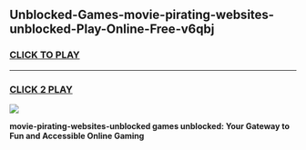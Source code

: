 
## Unblocked-Games-movie-pirating-websites-unblocked-Play-Online-Free-v6qbj
<h3>
<a href="https://premium76.site?title=movie-pirating-websites-unblocked&ref=26A">CLICK TO PLAY</a></h3>
<hr>

<h3>
<a href="https://premium76.site?title=movie-pirating-websites-unblocked&ref=26A">CLICK 2 PLAY</a>
  
</h3>

<a href="https://premium76.site?title=movie-pirating-websites-unblocked&ref=26A"><img src="https://clearcache.store/games.png"></a>


**movie-pirating-websites-unblocked games unblocked: Your Gateway to Fun and Accessible Online Gaming**
